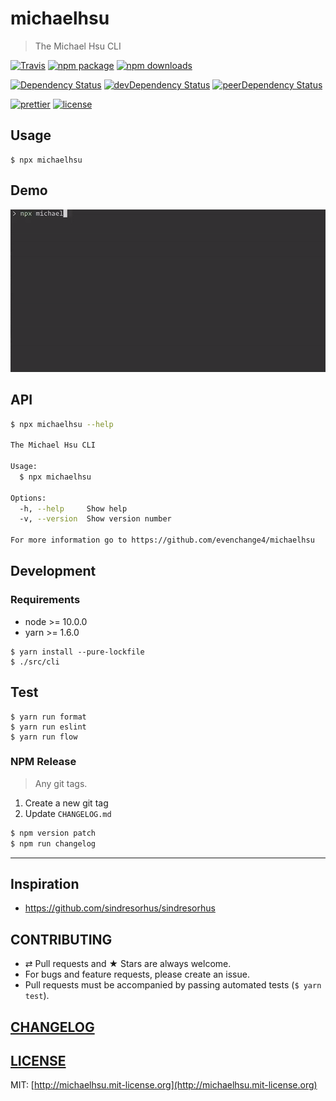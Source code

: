 # michaelhsu

> The Michael Hsu CLI

[![Travis][build-badge]][build]
[![npm package][npm-badge]][npm]
[![npm downloads][npm-downloads]][npm]

[![Dependency Status][dependency-badge]][dependency]
[![devDependency Status][devdependency-badge]][devdependency]
[![peerDependency Status][peerdependency-badge]][peerdependency]

[![prettier][prettier-badge]][prettier]
[![license][license-badge]][license]

## Usage

```shell
$ npx michaelhsu
```

## Demo

![demo](./docs/demo.gif)

## API

```sh
$ npx michaelhsu --help

The Michael Hsu CLI

Usage:
  $ npx michaelhsu

Options:
  -h, --help     Show help                                             [boolean]
  -v, --version  Show version number                                   [boolean]

For more information go to https://github.com/evenchange4/michaelhsu
```

## Development

### Requirements

* node >= 10.0.0
* yarn >= 1.6.0

```
$ yarn install --pure-lockfile
$ ./src/cli
```

## Test

```
$ yarn run format
$ yarn run eslint
$ yarn run flow
```

### NPM Release

> Any git tags.

1.  Create a new git tag
2.  Update `CHANGELOG.md`

```sh
$ npm version patch
$ npm run changelog
```

---

## Inspiration

* https://github.com/sindresorhus/sindresorhus

## CONTRIBUTING

* ⇄ Pull requests and ★ Stars are always welcome.
* For bugs and feature requests, please create an issue.
* Pull requests must be accompanied by passing automated tests (`$ yarn test`).

## [CHANGELOG](CHANGELOG.md)

## [LICENSE](LICENSE)

MIT: [http://michaelhsu.mit-license.org](http://michaelhsu.mit-license.org)

[build-badge]: https://travis-ci.com/evenchange4/michaelhsu.svg?branch=master
[build]: https://travis-ci.com/evenchange4/michaelhsu
[npm-badge]: https://img.shields.io/npm/v/michaelhsu.svg?style=flat-square
[npm]: https://www.npmjs.org/package/michaelhsu
[codecov-badge]: https://img.shields.io/codecov/c/github/evenchange4/michaelhsu.svg?style=flat-square
[codecov]: https://codecov.io/github/evenchange4/michaelhsu?branch=master
[npm-downloads]: https://img.shields.io/npm/dt/michaelhsu.svg?style=flat-square
[license-badge]: https://img.shields.io/npm/l/michaelhsu.svg?style=flat-square
[license]: http://michaelhsu.mit-license.org/
[dependency-badge]: https://david-dm.org/evenchange4/michaelhsu.svg?style=flat-square
[dependency]: https://david-dm.org/evenchange4/michaelhsu
[devdependency-badge]: https://david-dm.org/evenchange4/michaelhsu/dev-status.svg?style=flat-square
[devdependency]: https://david-dm.org/evenchange4/michaelhsu#info=devDependencies
[peerdependency-badge]: https://david-dm.org/evenchange4/michaelhsu/peer-status.svg?style=flat-square
[peerdependency]: https://david-dm.org/evenchange4/michaelhsu#info=peerDependencies
[prettier-badge]: https://img.shields.io/badge/styled_with-prettier-ff69b4.svg?style=flat-square
[prettier]: https://github.com/prettier/prettier
